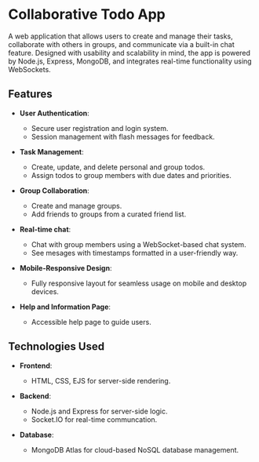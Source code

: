 # Collaborative Todo App

A web application that allows users to create and manage their tasks, collaborate with others in groups, and communicate via a built-in chat feature.  Designed with usability and scalability in mind, the app is powered by Node.js, Express, MongoDB, and 
integrates real-time functionality using WebSockets.

## Features

- **User Authentication**:
  - Secure user registration and login system.
  - Session management with flash messages for feedback.

- **Task Management**:
  - Create, update, and delete personal and group todos.
  - Assign todos to group members with due dates and priorities.
 
- **Group Collaboration**:
  - Create and manage groups.
  - Add friends to groups from a curated friend list.

- **Real-time chat**:
  - Chat with group members using a WebSocket-based chat system.
  - See mesages with timestamps formatted in a user-friendly way.

- **Mobile-Responsive Design**:
  - Fully responsive layout for seamless usage on mobile and desktop devices.

- **Help and Information Page**:
  - Accessible help page to guide users.

## Technologies Used

- **Frontend**:
  - HTML, CSS, EJS for server-side rendering.

- **Backend**:
  - Node.js and Express for server-side logic.
  - Socket.IO for real-time communcation.

- **Database**:
  - MongoDB Atlas for cloud-based NoSQL database management.
